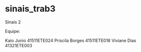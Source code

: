 # sinais_trab3

Sinais 2

Equipe:

Kaio Junio 41511ETE024 Priscila Borges 41511ETE018 Viviane Dias 41321ETE003
